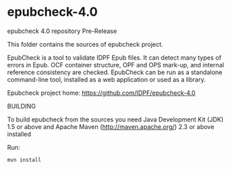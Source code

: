 epubcheck-4.0
=============

epubcheck 4.0 repository Pre-Release

This folder contains the sources of epubcheck project.

EpubCheck is a tool to validate IDPF Epub files. It can detect many
types of errors in Epub. OCF container structure, OPF and OPS mark-up,
and internal reference consistency are checked. EpubCheck can be run
as a standalone command-line tool, installed as a web application or
used as a library.

Epubcheck project home: https://github.com/IDPF/epubcheck-4.0

BUILDING

To build epubcheck from the sources you need Java Development Kit (JDK) 1.5 or above
and Apache Maven (http://maven.apache.org/) 2.3 or above installed

Run:

    mvn install
 
